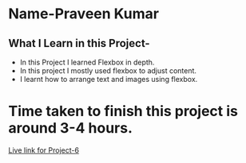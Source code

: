 # Name-Praveen Kumar 

 ## What I Learn in this Project-


- In this Project I learned Flexbox in depth.
- In this project I mostly used flexbox to adjust content.
- I learnt how to arrange text and images using flexbox.


# Time taken to finish this project is around 3-4 hours.

[Live link for Project-6]()


